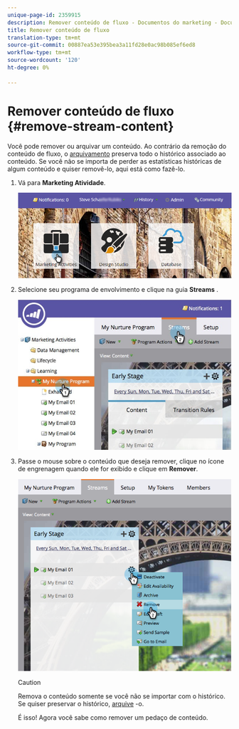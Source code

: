 ```yaml
---
unique-page-id: 2359915
description: Remover conteúdo de fluxo - Documentos do marketing - Documentação do produto
title: Remover conteúdo de fluxo
translation-type: tm+mt
source-git-commit: 00887ea53e395bea3a11fd28e0ac98b085ef6ed8
workflow-type: tm+mt
source-wordcount: '120'
ht-degree: 0%

---
```



# Remover conteúdo de fluxo {#remove-stream-content}

Você pode remover ou arquivar um conteúdo. Ao contrário da remoção do conteúdo de fluxo, o [arquivamento](archive-and-unarchive-stream-content.md) preserva todo o histórico associado ao conteúdo. Se você não se importa de perder as estatísticas históricas de algum conteúdo e quiser removê-lo, aqui está como fazê-lo.

1. Vá para **Marketing Atividade**.

   ![](assets/login-marketing-activities-1.png)

1. Selecione seu programa de envolvimento e clique na guia **Streams** .

   ![](assets/cloneasteam-3.jpg)

1. Passe o mouse sobre o conteúdo que deseja remover, clique no ícone de engrenagem quando ele for exibido e clique em **Remover**.

   ![](assets/image2014-9-15-17-3a38-3a15.png)

   >[!CAUTION]
   >
   >Remova o conteúdo somente se você não se importar com o histórico. Se quiser preservar o histórico, [arquive](archive-and-unarchive-stream-content.md) -o.

   É isso! Agora você sabe como remover um pedaço de conteúdo.

